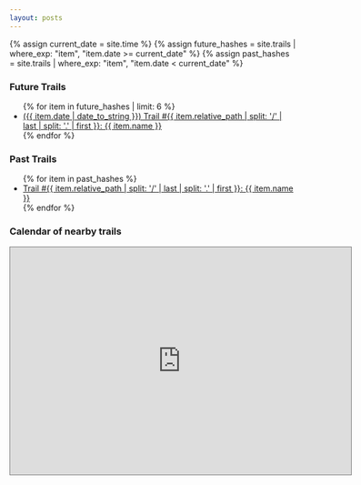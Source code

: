 ```yaml
---
layout: posts
---
```


{% assign current_date = site.time %}
{% assign future_hashes = site.trails | where_exp: "item", "item.date >= current_date" %}
{% assign past_hashes = site.trails | where_exp: "item", "item.date < current_date" %}



### Future Trails

<ul>
  {% for item in future_hashes | limit: 6 %}
    <li><a href="{{ item.url }}">({{ item.date | date_to_string }}) Trail #{{ item.relative_path | split: '/' | last | split: '.' | first }}: {{ item.name }}</a></li>
  {% endfor %}
</ul>


### Past Trails

<ul>
  {% for item in past_hashes %}
    <li><a href="{{ item.url }}">Trail #{{ item.relative_path | split: '/' | last | split: '.' | first }}: {{ item.name }}</a></li>
  {% endfor %}
</ul>


### Calendar of nearby trails

<iframe src="https://calendar.google.com/calendar/embed?height=600&wkst=1&ctz=America%2FLos_Angeles&bgcolor=%23B39DDB&showTitle=0&showPrint=0&showTabs=0&mode=AGENDA&title=Monterey%20CAN'd%20H3&src=Mjk1Y2NmOTMwNjQ4OThhNTgwNzdmMmZmMDhlOTc3ZTc0MGYzMWFhZDVlNzU5NWI2NmRmYjE5M2QwYTIyZTU2MEBncm91cC5jYWxlbmRhci5nb29nbGUuY29t&src=Y2FuZC5oM0BnbWFpbC5jb20&src=c2NoM2NhbGVuZGFyQGdtYWlsLmNvbQ&color=%237986CB&color=%23F4511E&color=%23B39DDB" style="border:solid 1px #777" width="600" height="400" frameborder="0" scrolling="no"></iframe>

